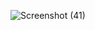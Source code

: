 ![Screenshot (41)](https://github.com/PatilN23/htmltask/assets/146844731/6e6467f7-d557-440d-af41-8c9bc38164dd)
